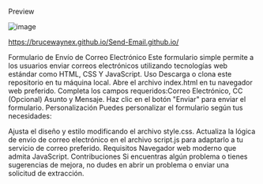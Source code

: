 Preview

![image](https://github.com/BruceWayneX/Send-Email.github.io/assets/99347200/ebfe44b5-a16e-4547-ba12-e16fbf86945f)

https://brucewaynex.github.io/Send-Email.github.io/


Formulario de Envío de Correo Electrónico
Este formulario simple permite a los usuarios enviar correos electrónicos utilizando tecnologías web estándar como HTML, CSS Y JavaScript.
Uso
Descarga o clona este repositorio en tu máquina local.
Abre el archivo index.html en tu navegador web preferido.
Completa los campos requeridos:Correo Electrónico, CC (Opcional) Asunto y Mensaje.
Haz clic en el botón "Enviar" para enviar el formulario.
Personalización
Puedes personalizar el formulario según tus necesidades:

Ajusta el diseño y estilo modificando el archivo style.css.
Actualiza la lógica de envío de correo electrónico en el archivo script.js para adaptarlo a tu servicio de correo preferido.
Requisitos
Navegador web moderno que admita JavaScript.
Contribuciones
Si encuentras algún problema o tienes sugerencias de mejora, no dudes en abrir un problema o enviar una solicitud de extracción.
